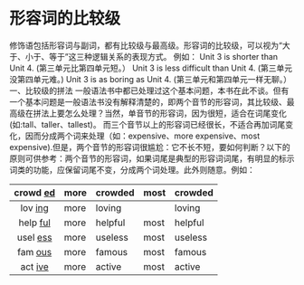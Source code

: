 # 形容词的比较级

修饰语包括形容词与副词，都有比较级与最高级。形容词的比较级，可以视为“大于、小于、等于”这三种逻辑关系的表现方式。 例如：
Unit 3 is shorter than Unit 4. (第三单元比第四单元短。）
Unit 3 is less difficult than Unit 4. (第三单元没第四单元难。)
Unit 3 is as boring as Unit 4. (第三单元和第四单元一样无聊。）
一、比较级的拼法
一般语法书中都已处理过这个基本问题，本书在此不谈。但有一个基本问题是一般语法书没有解释清楚的，即两个音节的形容词，其比较级、最高级在拼法上要怎么处理？当然，单音节的形容词，因为很短，适合在词尾变化(如:tall、taller、tallest)。
而三个音节以上的形容词已经很长，不适合再加词尾变化，因而分成两个词来处理（如：expensive、more expensive、most expensive).但是，两个音节的形容词很尴尬：它不长不短，要如何判断？以下的原则可供参考：两个音节的形容词，如果词尾是典型的形容词词尾，有明显的标示词类的功能，应保留词尾不变，分成两个词处理。此外则随意。例如：  

|crowd <u>ed</em>  |more   |crowded   |most   | crowded  |
|:-:|---|---|---|---|
|lov <u>ing</em>   |more   |loving   |   |loving   |
| help <u>ful</em>  |more   |helpful   | most  |helpful   |
|usel <u>ess</em>   |more   |useless   |most   |useless   |
|fam <u>ous</em>   |more   |famous   |most   |famous   |
|act <u>ive</em>   |more   |active<u>   </em>|most   |active   |